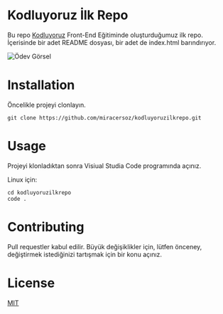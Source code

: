 # Kodluyoruz İlk Repo 

Bu repo [Kodluyoruz](https://kodluyoruz.org) Front-End Eğitiminde oluşturduğumuz ilk repo. İçerisinde bir adet README dosyası, bir adet de index.html barındırıyor.

![Ödev Görsel](C:\Users\miraç\Desktop\Ödev-1-kodluyoruzilkrepo\kodluyoruzilkrepo\ödev1_resim.png)

# Installation 
Öncelikle projeyi clonlayın. 

```
git clone https://github.com/miracersoz/kodluyoruzilkrepo.git
```

# Usage 

Projeyi klonladıktan sonra Visiual Studia Code programında açınız.

Linux için:

```
cd kodluyoruzilkrepo
code .
```

# Contributing

Pull requestler kabul edilir. Büyük değişiklikler için, lütfen önceney, değiştirmek istediğinizi tartışmak için bir konu açınız.

# License

[MIT](https://choosealicense.com/licenses/mit/)